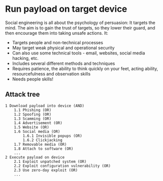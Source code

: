 # Run payload on target device

Social engineering is all about the psychology of persuasion: It targets the mind. The aim is to gain the trust of 
targets, so they lower their guard, and then encourage them into taking unsafe actions. It:

- Targets people and non-technical processes
- May target weak physical and operational security
- Can also use some technical tools - email, websites, social media hacking, etc.
- Includes several different methods and techniques
- Requires patience, the ability to think quickly on your feet, acting ability, resourcefulness and observation skills
- Needs people skills!

## Attack tree

```text
1 Download payload into device (AND)
    1.1 Phishing (OR)
    1.2 Spoofing (OR)
    1.3 Scamming (OR)
    1.4 Advertisement (OR)
    1.5 Website (OR)
    1.6 Social media (OR)
        1.6.1 Invisible popups (OR)
        1.6.2 Clickjacking
    1.7 Removable media (OR)
    1.8 Attach to software (OR)
    ...
2 Execute payload on device
    2.1 Exploit unpatched system (OR)
    2.2 Exploit configuration vulnerability (OR)
    2.3 Use zero-day exploit (OR)
    ...
```




